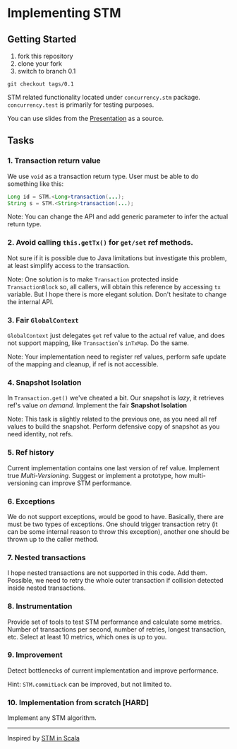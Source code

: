 # Implementing STM

## Getting Started

1. fork this repository 
2. clone your fork
3. switch to branch 0.1

`git checkout tags/0.1`

STM related functionality located under `concurrency.stm` package.
`concurrency.test` is primarily for testing purposes.

You can use slides from the [Presentation](http://www.slideshare.net/mishadoff/implementing-stm-in-java) as a source.

## Tasks

### 1. Transaction return value

We use `void` as a transaction return type. 
User must be able to do something like this:

``` java
Long id = STM.<Long>transaction(...);
String s = STM.<String>transaction(...);
```

Note: You can change the API and add generic parameter to infer the actual return type.

### 2. Avoid calling `this.getTx()` for `get/set` ref methods.

Not sure if it is possible due to Java limitations but 
investigate this problem, at least simplify access to the transaction.

Note: One solution is to make `Transaction` protected inside `TransactionBlock` so, all callers, will obtain this reference by accessing `tx` variable. But I hope there is more elegant solution. Don't hesitate to change the internal API.

### 3. Fair `GlobalContext` 

`GlobalContext` just delegates `get` ref value to the actual ref value, and does not support mapping, like `Transaction`'s `inTxMap`. Do the same.

Note: Your implementation need to register ref values, perform safe update of the mapping and cleanup, if ref is not accessible.

### 4. Snapshot Isolation

In `Transaction.get()` we've cheated a bit. Our snapshot is *lazy*, it retrieves ref's value *on demand*. Implement the fair **Snapshot Isolation**

Note: This task is slightly related to the previous one, as you need all ref values to build the snapshot. Perform defensive copy of snapshot as you need identity, not refs.

### 5. Ref history

Current implementation contains one last version of ref value. Implement true *Multi-Versioning*. Suggest or implement a prototype, how multi-versioning can improve STM performance.

### 6. Exceptions

We do not support exceptions, would be good to have.
Basically, there are must be two types of exceptions. One should trigger transaction retry (it can be some internal reason to throw this exception), another one should be thrown up to the caller method.

### 7. Nested transactions

I hope nested transactions are not supported in this code. Add them.
Possible, we need to retry the whole outer transaction if collision detected inside nested transactions.

### 8. Instrumentation

Provide set of tools to test STM performance and calculate some metrics. Number of transactions per second, number of retries, longest transaction, etc. Select at least 10 metrics, which ones is up to you.

### 9. Improvement

Detect bottlenecks of current implementation and improve performance.

Hint: `STM.commitLock` can be improved, but not limited to.

### 10. Implementation from scratch [HARD]

Implement any STM algorithm.

___

Inspired by [STM in Scala](http://www.codecommit.com/blog/scala/software-transactional-memory-in-scala)

